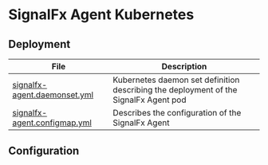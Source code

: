 # SignalFx Agent Kubernetes

## Deployment

| File | Description |
| ----- | ----- |
|  [signalfx-agent.daemonset.yml](./signalfx-agent.daemonset.yml)  | Kubernetes daemon set definition describing the deployment of the SignalFx Agent pod |
|  [signalfx-agent.configmap.yml](./signalfx-agent.configmap.yml)  | Describes the configuration of the SignalFx Agent |

## Configuration

